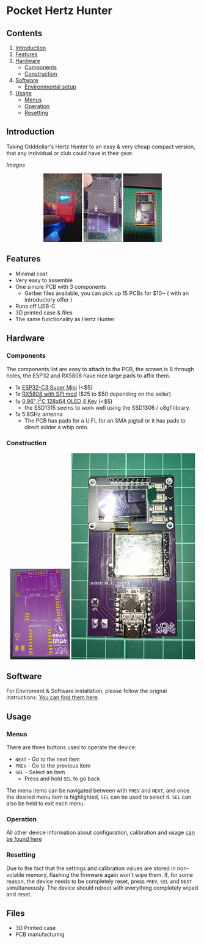 # Pocket Hertz Hunter

## Contents

1. [Introduction](#introduction)
2. [Features](#features)
3. [Hardware](#hardware)
    - [Components](#components)
    - [Construction](#Construction)
4. [Software](#software)
    - [Environmental setup](#environment-setup)
5. [Usage](#usage)
    - [Menus](#menus)
    - [Operation](#Operation)
    - [Resetting](#resetting)

## Introduction

Taking Odddollar's Hertz Hunter to an easy & very cheap compact version, that any individual or club could have in their gear.

*Images*

<div align="center">
    <img src="./images/PHH-usb.jpg" alt="Device example" width="20%" />
    <img src="./images/PHH-Boards.jpg" alt="Device example" width="20%" />
    <img src="./images/PHH-In-case.jpg" alt="Scan example" width="20%" />
</div>

## Features

- Minimal cost
- Very easy to assemble
- One simple PCB with 3 components 
    - Gerber files available, you can pick up 15 PCBs for $10~ ( with an introductory offer )
- Runs off USB-C
- 3D printed case & files
- The same functionality as Hertz Hunter

## Hardware

### Components

The components list are easy to attach to the PCB, the screen is 8 through holes, the ESP32 and RX5808 have nice large pads to affix them.

- 1x [ESP32-C3 Super Mini](https://www.aliexpress.com/w/wholesale-esp32-c3-super-mini.html) (<$5)
- 1x [RX5808 with SPI mod](https://www.aliexpress.com/w/wholesale-rx5808-spi.html) (\$25 to \$50 depending on the seller)
- 1x [0.96" I<sup>2</sup>C 128x64 OLED 4 Key](https://www.aliexpress.com/w/wholesale-OLED-Display-with-4x4-key-I2C-SSD1315.html) (<$5)
    - the SSD1315 seems to work well using the SSD1306 / u8g1 library.
- 1x 5.8GHz antenna
    - The PCB has pads for a U.FL for an SMA pigtail or it has pads to direct solder a whip onto.

### Construction

<div align="center">
    <img src="./images/PocketHertzHunter4.png" alt="PCB" width="31%"/>
    <img src="./images/Board-constructed.png" alt="assembled" />
</div>

## Software
For Enviroment & Software installation, please follow the orignal instructions:
[You can find them here](https://github.com/odddollar/Hertz-hunter?tab=readme-ov-file#software). 

## Usage

### Menus

There are three buttons used to operate the device:

- `NEXT` - Go to the next item
- `PREV` - Go to the previous item
- `SEL` - Select an item
    - Press and hold `SEL` to go back

The menu items can be navigated between with `PREV` and `NEXT`, and once the desired menu item is highlighted, `SEL` can be used to select it. `SEL` can also be held to exit each menu.

### Operation

All other device information about configuration, calibration and usage [ can be found here ](https://github.com/odddollar/Hertz-hunter?tab=readme-ov-file#usage)


### Resetting

Due to the fact that the settings and calibration values are stored in non-volatile memory, flashing the firmware again won't wipe them. If, for some reason, the device needs to be completely reset, press `PREV`, `SEL` and `NEXT` simultaneously. The device should reboot with everything completely wiped and reset.

## Files
- 3D Printed case
- PCB manufacturing  
